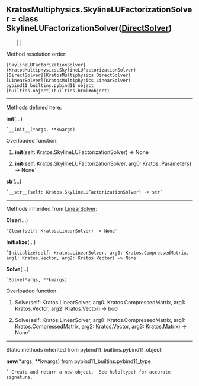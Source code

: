   
**KratosMultiphysics.SkylineLUFactorizationSolver** = class
SkylineLUFactorizationSolver([DirectSolver](KratosMultiphysics.DirectSolver))  
---  
`    `|   |

Method resolution order:

    [SkylineLUFactorizationSolver](KratosMultiphysics.SkylineLUFactorizationSolver)
    [DirectSolver](KratosMultiphysics.DirectSolver)
    [LinearSolver](KratosMultiphysics.LinearSolver)
    pybind11_builtins.pybind11_object
    [builtins.object](builtins.html#object)

* * *

Methods defined here:  

**__init__**(...)

    `__init__(*args, **kwargs)  
Overloaded  function.  
  
1. __init__(self: Kratos.SkylineLUFactorizationSolver) -> None  
  
2. __init__(self: Kratos.SkylineLUFactorizationSolver, arg0: Kratos::Parameters) -> None`

**__str__**(...)

    `__str__(self: Kratos.SkylineLUFactorizationSolver) -> str`

* * *

Methods inherited from [LinearSolver](KratosMultiphysics.LinearSolver):  

**Clear**(...)

    `Clear(self: Kratos.LinearSolver) -> None`

**Initialize**(...)

    `Initialize(self: Kratos.LinearSolver, arg0: Kratos.CompressedMatrix, arg1: Kratos.Vector, arg2: Kratos.Vector) -> None`

**Solve**(...)

    `Solve(*args, **kwargs)  
Overloaded  function.  
  
1. Solve(self: Kratos.LinearSolver, arg0: Kratos.CompressedMatrix, arg1: Kratos.Vector, arg2: Kratos.Vector) -> bool  
  
2. Solve(self: Kratos.LinearSolver, arg0: Kratos.CompressedMatrix, arg1: Kratos.CompressedMatrix, arg2: Kratos.Vector, arg3: Kratos.Matrix) -> None`

* * *

Static methods inherited from pybind11_builtins.pybind11_object:  

**__new__**(*args, **kwargs) from pybind11_builtins.pybind11_type

    ` Create and return a new object.  See help(type) for accurate signature.`

